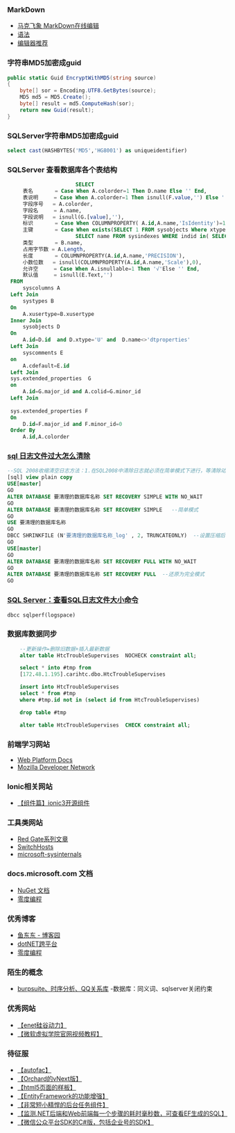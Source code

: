 ### MarkDown
- [马克飞象 MarkDown在线编辑](https://maxiang.io/)
- [语法](https://blog.csdn.net/witnessai1/article/details/52551362)
- [编辑器推荐](http://www.williamlong.info/archives/4319.html)




### 字符串MD5加密成guid
``` c#
public static Guid EncryptWithMD5(string source)
{
    byte[] sor = Encoding.UTF8.GetBytes(source);
    MD5 md5 = MD5.Create();
    byte[] result = md5.ComputeHash(sor);
    return new Guid(result);
}
``` 


### SQLServer字符串MD5加密成guid
``` sql
select cast(HASHBYTES('MD5','HG8001') as uniqueidentifier)
```


### SQLServer 查看数据库各个表结构
``` sql
					  SELECT
     表名       = Case When A.colorder=1 Then D.name Else '' End,
     表说明     = Case When A.colorder=1 Then isnull(F.value,'') Else '' End,
     字段序号   = A.colorder,
     字段名     = A.name,
     字段说明   = isnull(G.[value],''),
     标识       = Case When COLUMNPROPERTY( A.id,A.name,'IsIdentity')=1 Then '√'Else '' End,
     主键       = Case When exists(SELECT 1 FROM sysobjects Where xtype='PK' and parent_obj=A.id and name in (
                      SELECT name FROM sysindexes WHERE indid in( SELECT indid FROM sysindexkeys WHERE id = A.id AND colid=A.colid))) then '√' else '' end,
     类型       = B.name,
     占用字节数 = A.Length,
     长度       = COLUMNPROPERTY(A.id,A.name,'PRECISION'),
     小数位数   = isnull(COLUMNPROPERTY(A.id,A.name,'Scale'),0),
     允许空     = Case When A.isnullable=1 Then '√'Else '' End,
     默认值     = isnull(E.Text,'')
 FROM
     syscolumns A
 Left Join
     systypes B
 On
     A.xusertype=B.xusertype
 Inner Join
     sysobjects D
 On
     A.id=D.id  and D.xtype='U' and  D.name<>'dtproperties'
 Left Join
     syscomments E
 on
     A.cdefault=E.id
 Left Join
 sys.extended_properties  G
 on
     A.id=G.major_id and A.colid=G.minor_id
 Left Join
 
 sys.extended_properties F
 On
     D.id=F.major_id and F.minor_id=0
 Order By
     A.id,A.colorder
```


### [sql 日志文件过大怎么清除](https://jingyan.baidu.com/article/d2b1d102cffb8b5c7e37d4a4.html)
``` sql
--SQL 2008收缩清空日志方法：1.在SQL2008中清除日志就必须在简单模式下进行，等清除动作完毕再调回到完整模式，一定必务要再改回完整模式，不然数据库就不支持时间点备份了。1).选择数据库–属性—选项—恢复模式–选择简单。2).收缩数据库后，再调回完整。2.可以用命令直接操作
[sql] view plain copy
USE[master]  
GO  
ALTER DATABASE 要清理的数据库名称 SET RECOVERY SIMPLE WITH NO_WAIT  
GO  
ALTER DATABASE 要清理的数据库名称 SET RECOVERY SIMPLE   --简单模式  
GO  
USE 要清理的数据库名称  
GO  
DBCC SHRINKFILE (N'要清理的数据库名称_log' , 2, TRUNCATEONLY)  --设置压缩后的日志大小为2M，可以自行指定  
GO  
USE[master]  
GO  
ALTER DATABASE 要清理的数据库名称 SET RECOVERY FULL WITH NO_WAIT  
GO  
ALTER DATABASE 要清理的数据库名称 SET RECOVERY FULL  --还原为完全模式  
GO  
```


### [SQL Server：查看SQL日志文件大小命令](https://www.cnblogs.com/hongb/p/5113474.html)
``` sql
dbcc sqlperf(logspace)
```

### 数据库数据同步
``` sql
	--更新操作=删除旧数据+插入最新数据
	alter table HtcTroubleSupervises  NOCHECK constraint all; 

	select * into #tmp from
	[172.48.1.195].carihtc.dbo.HtcTroubleSupervises

	insert into HtcTroubleSupervises
	select * from #tmp
	where #tmp.id not in (select id from HtcTroubleSupervises)

	drop table #tmp

	alter table HtcTroubleSupervises  CHECK constraint all; 
```



### 前端学习网站
- [Web Platform Docs](https://webplatform.github.io/)
- [Mozilla Developer Network ](https://developer.mozilla.org/zh-CN/)


### Ionic相关网站
- [【组件篇】ionic3开源组件](https://www.jianshu.com/p/3e156999eaa4)



### 工具类网站
- [Red Gate系列文章](https://www.cnblogs.com/VAllen/archive/2012/09/27/SQLDataCompare.html)
- [SwitchHosts](https://github.com/oldj/SwitchHosts/blob/master/README_cn.md)
- [microsoft-sysinternals](https://docs.microsoft.com/zh-cn/sysinternals/downloads/procdump)


### docs.microsoft.com 文档
- [NuGet 文档](https://docs.microsoft.com/zh-cn/nuget/)
- [零度编程](https://www.xcode.me/)


### 优秀博客
- [鱼东东 - 博客园](https://www.cnblogs.com/yudongdong/)
- [dotNET跨平台](https://me.csdn.net/sD7O95O)
- [零度编程](https://www.xcode.me/)

### 陌生的概念
- [burpsuite、时序分析、QQ关系库](https://mp.weixin.qq.com/s?__biz=MzI0MDQ4MTM5NQ==&mid=2247488579&idx=1&sn=f0248519c5d33fd1598af8427e90dfc3&chksm=e91b715fde6cf849395e78cee4d8a2d74a2944fd3934cae8f929182b43b591c51ca8fd9cfb6c&mpshare=1&scene=23&srcid=0220JVhnq2eStE5trGO5HVfX#rd)
-数据库：同义词、sqlserver关闭约束




### 优秀网站
- [【enet硅谷动力】](http://www.enet.com.cn/)
- [【微软虚拟学院官网视频教程】](https://mva.microsoft.com/)


### 待征服
- [【autofac】](https://autofaccn.readthedocs.io/zh/latest/index.html)
- [【Orchard的vNext版】](https://github.com/OrchardCMS/Brochard)
- [【html5页面的样板】](https://github.com/h5bp/html5-boilerplate)
- [【EntityFramework的功能增强】](https://github.com/loresoft/EntityFramework.Extended)
- [【非常短小精悍的后台任务组件】](https://github.com/HangfireIO/Hangfire )
- [【监测.NET后端和Web前端每一个步骤的耗时毫秒数，可查看EF生成的SQL】](https://github.com/MiniProfiler/dotnet )
- [【微信公众平台SDK的C#版，包括企业号的SDK】](https://github.com/JeffreySu/WeiXinMPSDK)

